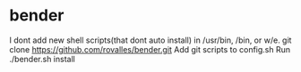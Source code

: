 bender
======

I dont add new shell scripts(that dont auto install) in /usr/bin, /bin, or w/e.
git clone https://github.com/rovalles/bender.git 
Add git scripts to config.sh
Run ./bender.sh install
